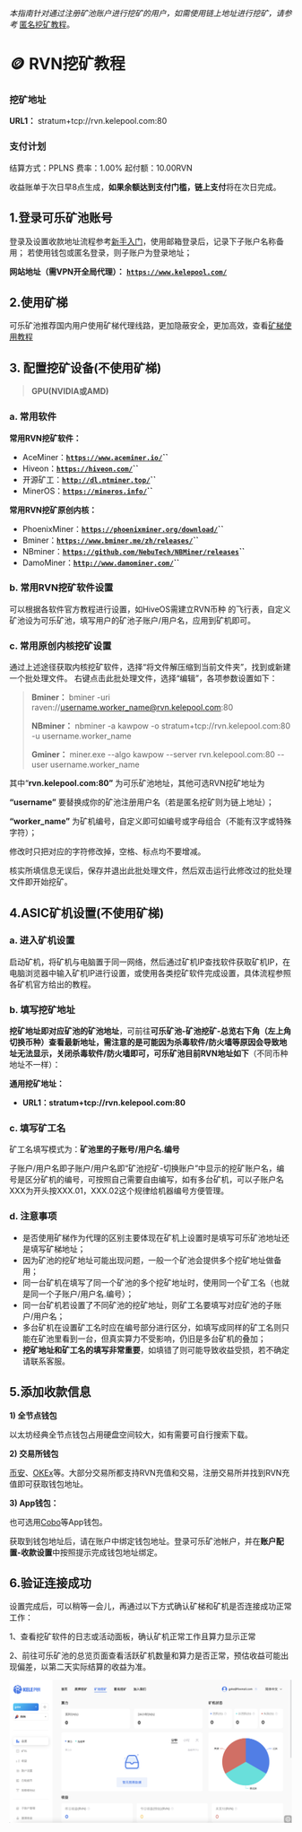 
*本指南针对通过注册矿池账户进行挖矿的用户，如需使用链上地址进行挖矿，请参考* [匿名挖矿教程](../anonymous.md)。


# 🪙 RVN挖矿教程

### 挖矿地址

**URL1：** stratum+tcp://rvn.kelepool.com:80

### 支付计划

结算方式：PPLNS       费率：1.00%      起付额：10.00RVN  

收益账单于次日早8点生成，**如果余额达到支付门槛，链上支付**将在次日完成。

## 1.登录可乐矿池账号

登录及设置收款地址流程参考[新手入门](../../)，使用邮箱登录后，记录下子账户名称备用；
若使用钱包或匿名登录，则子账户为登录地址；

**网站地址（需VPN开全局代理）：** [**`https://www.kelepool.com/`**](https://www.kelepool.com/)

## 2.使用矿梯

可乐矿池推荐国内用户使用矿梯代理线路，更加隐蔽安全，更加高效，查看[矿梯使用教程](../ladder.md)

## **3. 配置挖矿设备(不使用矿梯)**

> **GPU(NVIDIA或AMD)**

### **a. 常用软件**

**常用RVN挖矿软件：**

* AceMiner：[**`https://www.aceminer.io/`**](https://www.aceminer.io/)**``**
* Hiveon：[**`https://hiveon.com/`**](https://hiveon.com/)**``**
* 开源矿工：[**`http://dl.ntminer.top/`**](http://dl.ntminer.top/)**``**
* MinerOS：[**`https://mineros.info/`**](https://mineros.info/)**``**

**常用RVN挖矿原创内核：**

* PhoenixMiner：[**`https://phoenixminer.org/download/`**](https://phoenixminer.org/download/)**``**
* Bminer：[**`https://www.bminer.me/zh/releases/`**](https://www.bminer.me/zh/releases/)**``**
* NBminer：[**`https://github.com/NebuTech/NBMiner/releases`**](https://github.com/NebuTech/NBMiner/releases)**``**
* DamoMiner：[**`http://www.damominer.com/`**](http://www.damominer.com/)**``**

### **b. 常用RVN挖矿软件设置**

可以根据各软件官方教程进行设置，如HiveOS需建立RVN币种 的飞行表，自定义矿池设为可乐矿池，填写用户的矿池子账户/用户名，应用到矿机即可。

### **c. 常用原创内核挖矿设置**

通过上述途径获取内核挖矿软件，选择“将文件解压缩到当前文件夹”，找到或新建一个批处理文件。 右键点击此批处理文件，选择“编辑”，各项参数设置如下：


> **Bminer：** bminer -uri raven://username.worker_name@rvn.kelepool.com:80
>
> **NBminer：** nbminer -a kawpow -o stratum+tcp://rvn.kelepool.com:80 -u username.worker\_name
>
> **Gminer：** miner.exe --algo kawpow --server rvn.kelepool.com:80 --user username.worker\_name

其中“**rvn.kelepool.com:80”** 为可乐矿池地址，其他可选RVN挖矿地址为

**“username”** 要替换成你的矿池注册用户名（若是匿名挖矿则为链上地址）；

**“worker\_name”** 为矿机编号，自定义即可如编号或字母组合（不能有汉字或特殊字符）；

修改时只把对应的字符修改掉，空格、标点均不要增减。

核实所填信息无误后，保存并退出此批处理文件，然后双击运行此修改过的批处理文件即开始挖矿。

## 4.ASIC矿机设置(不使用矿梯)

### **a. 进入矿机设置**

启动矿机，将矿机与电脑置于同一网络，然后通过矿机IP查找软件获取矿机IP，在电脑浏览器中输入矿机IP进行设置，或使用各类挖矿软件完成设置，具体流程参照各矿机官方给出的教程。

### b. 填写挖矿地址

**挖矿地址即对应矿池的矿池地址**，可前往**可乐矿池-矿池挖矿-总览右下角（左上角切换币种）**查看最新地址，需注意的是可能因为杀毒软件/防火墙等原因会导致地址无法显示，关闭杀毒软件/防火墙即可，可乐矿池目前**RVN地址如下**（不同币种地址不一样）：

**通用挖矿地址：**

* **URL1：stratum+tcp://rvn.kelepool.com:80**

### c. **填写**矿工名

矿工名填写模式为：**矿池里的子账号/用户名.编号**

子账户/用户名即子账户/用户名即“矿池挖矿-切换账户”中显示的挖矿账户名，编号是区分矿机的编号，可按照自己需要自由编写，如有多台矿机，可以子账户名XXX为开头按XXX.01，XXX.02这个规律给机器编号方便管理。

### d. 注意事项

* 是否使用矿梯作为代理的区别主要体现在矿机上设置时是填写可乐矿池地址还是填写矿梯地址；
* 因为矿池的挖矿地址可能出现问题，一般一个矿池会提供多个挖矿地址做备用；
* 同一台矿机在填写了同一个矿池的多个挖矿地址时，使用同一个矿工名（也就是同一个子账户/用户名.编号）；
* 同一台矿机若设置了不同矿池的挖矿地址，则矿工名要填写对应矿池的子账户/用户名；
* 多台矿机在设置矿工名时应在编号部分进行区分，如填写成同样的矿工名则只能在矿池里看到一台，但真实算力不受影响，仍旧是多台矿机的叠加；
* **挖矿地址和矿工名的填写非常重要**，如填错了则可能导致收益受损，若不确定请联系客服。

## 5.添加收款信息

**1) 全节点钱包**

以太坊经典全节点钱包占用硬盘空间较大，如有需要可自行搜索下载。

**2) 交易所钱包**

[币安](https://www.binance.com/cn)、[OKEx](https://www.okex.com/)等。大部分交易所都支持RVN充值和交易，注册交易所并找到RVN充值即可获取钱包地址。

**3) App钱包：**

也可选用[Cobo](https://cobo.com/)等App钱包。

获取到钱包地址后，请在账户中绑定钱包地址。登录可乐矿池帐户，并在**账户配置-收款设置**中按照提示完成钱包地址绑定。

## 6.验证连接成功

设置完成后，可以稍等一会儿，再通过以下方式确认矿梯和矿机是否连接成功正常工作：

1、查看挖矿软件的日志或活动面板，确认矿机正常工作且算力显示正常&#x20;

2、前往可乐矿池的总览页面查看活跃矿机数量和算力是否正常，预估收益可能出现偏差，以第二天实际结算的收益为准。

![](<../../.gitbook/assets/new/rvn.png>)
